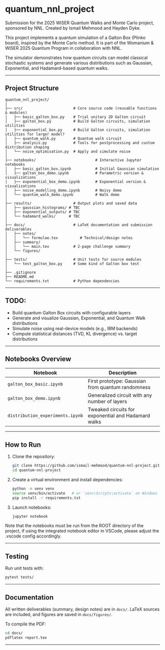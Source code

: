 # quantum_nnl_project
Submission for the 2025 WISER Quantum Walks and Monte Carlo project, sponsored by NNL. Created by Ismail Mehmood and Hayden Dyke.

This project implements a quantum simulation of a Galton Box (Plinko board), inspired by the Monte Carlo method. It is part of the Womanium & WISER 2025 Quantum Program in collaboration with NNL.

The simulator demonstrates how quantum circuits can model classical stochastic systems and generate various distributions such as Gaussian, Exponential, and Hadamard-based quantum walks.

---

## Project Structure

```
quantum_nnl_project/
|
├── src/                       # Core source code (reusable functions & modules)
│   ├── basic_galton_box.py    # Trial unitary 2D Galton circuit
│   ├── galton_box.py          # Build Galton circuits, simulation utilities
│   ├── exponential_box.py     # Build Galton circuits, simulation utilities for larger model?
│   ├── quantum_walk.py        # Quantum walk circuit
│   ├── analysis.py            # Tools for postprocessing and custom distribution shaping
│   └── noise_optimisation.py  # Apply and simulate noise
│
├── notebooks/                           # Interactive Jupyter notebooks
│   ├── basic_galton_box.ipynb           # Initial Gaussian simulation
│   ├── galton_box_demo.ipynb            # Parametric version & visualizations
│   ├── exponential_box_demo.ipynb       # Exponential version & visualizations
│   ├── noise_modelling_demo.ipynb       # Noisy demo
│   └── quantum_walk_demo.ipynb          # Walk demo
│
├── results/                   # Output plots and saved data
│   ├── gaussian_histograms/ # TBC
│   ├── exponential_outputs/ # TBC
│   └── hadamard_walks/      # TBC
│
├── docs/                      # LaTeX documentation and submission deliverables
│   ├── notes/
│   │   └── formulae.tex          # Technical/design notes
│   ├── summary/
│   │   └── main.tex           # 2-page challenge summary 
│   └── figures/
│
├── tests/                     # Unit tests for source modules
│   └── test_galton_box.py     # Some kind of Galton box test
│
├── .gitignore
├── README.md
└── requirements.txt           # Python dependencies
```

---

## TODO: 

*  Build quantum Galton Box circuits with configurable layers
*  Generate and visualize Gaussian, Exponential, and Quantum Walk distributions
*  Simulate noise using real-device models (e.g., IBM backends)
*  Compute statistical distances (TVD, KL divergence) vs. target distributions

---

## Notebooks Overview

| Notebook                         | Description                                         |
| -------------------------------- | --------------------------------------------------- |
| `galton_box_basic.ipynb`         | First prototype: Gaussian from quantum randomness   |
| `galton_box_demo.ipynb`          | Generalized circuit with any number of layers       |
| `distribution_experiments.ipynb` | Tweaked circuits for exponential and Hadamard walks |

---

## How to Run

1. Clone the repository:

   ```bash
   git clone https://github.com/ismail-mehmood/quantum-nnl-project.git
   cd quantum-nnl-project
   ```

2. Create a virtual environment and install dependencies:

   ```bash
   python -m venv venv
   source venv/bin/activate   # or `venv\Scripts\activate` on Windows
   pip install -r requirements.txt
   ```

3. Launch notebooks:

   ```bash
   jupyter notebook
   ```

Note that the notebooks must be run from the ROOT directory of the project, if using the integrated notebook editor in VSCode, please adjust the .vscode config accordingly.

---

## Testing

Run unit tests with:

```bash
pytest tests/
```

---

## Documentation

All written deliverables (summary, design notes) are in `docs/`. LaTeX sources are included, and figures are saved in `docs/figures/`.

To compile the PDF:

```bash
cd docs/
pdflatex report.tex
```

---
